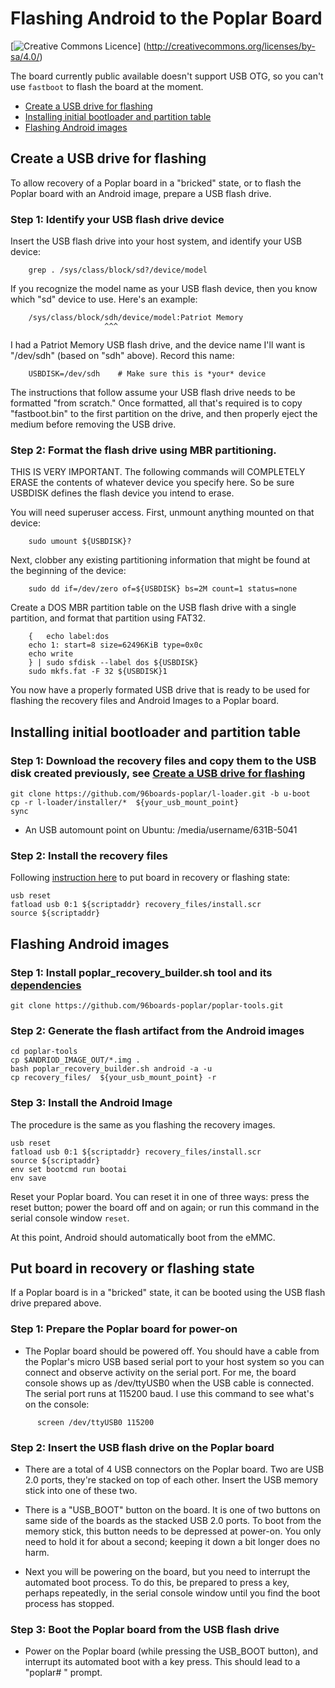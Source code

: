 # Flashing Android to the Poplar Board
[![Creative Commons Licence](https://licensebuttons.net/l/by-sa/4.0/88x31.png)] (http://creativecommons.org/licenses/by-sa/4.0/)

The board currently public available doesn't support USB OTG, so you can't use `fastboot` to flash the board at the moment.

- [Create a USB drive for flashing](#create-a-USB-drive-for-flashing)
- [Installing initial bootloader and partition table](#installing-initial-bootloader-and-partition-table)
- [Flashing Android images](#flashing-android-images)

## Create a USB drive for flashing

To allow recovery of a Poplar board in a "bricked" state, or to flash the Poplar board with an Android image,  prepare a USB flash drive.

### Step 1: Identify your USB flash drive device

  Insert the USB flash drive into your host system, and identify
  your USB device:

```shell
    grep . /sys/class/block/sd?/device/model
```
  If you recognize the model name as your USB flash device, then
  you know which "sd" device to use.  Here's an example:

```shell
    /sys/class/block/sdh/device/model:Patriot Memory
                     ^^^
```
  I had a Patriot Memory USB flash drive, and the device name
  I'll want is "/dev/sdh" (based on "sdh" above).  Record this name:

```shell
    USBDISK=/dev/sdh    # Make sure this is *your* device
```

  The instructions that follow assume your USB flash drive needs to be
  formatted "from scratch."  Once formatted, all that's required is to
  copy "fastboot.bin" to the first partition on the drive, and then
  properly eject the medium before removing the USB drive.

### Step 2: Format the flash drive using MBR partitioning.

  THIS IS VERY IMPORTANT.  The following commands will COMPLETELY
  ERASE the contents of whatever device you specify here.  So be
  sure USBDISK defines the flash device you intend to erase.

  You will need superuser access.  First, unmount anything mounted
  on that device:

```shell
    sudo umount ${USBDISK}?
```

  Next, clobber any existing partitioning information that might be
  found at the beginning of the device:

```
    sudo dd if=/dev/zero of=${USBDISK} bs=2M count=1 status=none
```

  Create a DOS MBR partition table on the USB flash drive with a
  single partition, and format that partition using FAT32.

```shell
    {   echo label:dos
    echo 1: start=8 size=62496KiB type=0x0c
    echo write
    } | sudo sfdisk --label dos ${USBDISK}
    sudo mkfs.fat -F 32 ${USBDISK}1
```

You now have a properly formated USB drive that is ready to be used for flashing the recovery files and Android Images to a Poplar board.

## Installing initial bootloader and partition table

### Step 1: Download the recovery files and copy them to the USB disk created previously, see [Create a USB drive for flashing](ANDROID-Flash.md#create-a-USB-drive-for-flashing)

```
git clone https://github.com/96boards-poplar/l-loader.git -b u-boot
cp -r l-loader/installer/*  ${your_usb_mount_point}
sync
```

* An USB automount point on Ubuntu: /media/username/631B-5041

### Step 2: Install the recovery files

Following [instruction here](#put-board-in-recovery-or-flashing-state) to put board in recovery or flashing state:

```
usb reset
fatload usb 0:1 ${scriptaddr} recovery_files/install.scr
source ${scriptaddr}
```

## Flashing Android images

### Step 1: Install poplar_recovery_builder.sh tool and its [dependencies](https://github.com/96boards-poplar/poplar-tools/blob/master/README.md)

```
git clone https://github.com/96boards-poplar/poplar-tools.git
```

### Step 2: Generate the flash artifact from the Android images

```
cd poplar-tools
cp $ANDRIOD_IMAGE_OUT/*.img .
bash poplar_recovery_builder.sh android -a -u
cp recovery_files/  ${your_usb_mount_point} -r
```

### Step 3: Install the Android Image

The procedure is the same as you flashing the recovery images.

```
usb reset
fatload usb 0:1 ${scriptaddr} recovery_files/install.scr
source ${scriptaddr}
env set bootcmd run bootai
env save
```

Reset your Poplar board.  You can reset it in one of three ways: press the reset button; power the board off and on again; or run this command in the serial console window `reset`.

At this point, Android should automatically boot from the eMMC.

## Put board in recovery or flashing state

  If a Poplar board is in a "bricked" state, it can be booted using
  the USB flash drive prepared above.

### Step 1: Prepare the Poplar board for power-on

- The Poplar board should be powered off.  You should have a cable
  from the Poplar's micro USB based serial port to your host
  system so you can connect and observe activity on the serial port.
  For me, the board console shows up as /dev/ttyUSB0 when the USB
  cable is connected.  The serial port runs at 115200 baud.  I use
  this command to see what's on the console:

```shell
      screen /dev/ttyUSB0 115200
```

### Step 2: Insert the USB flash drive on the Poplar board

- There are a total of 4 USB connectors on the Poplar board.  Two
  are USB 2.0 ports, they're stacked on top of each other.  Insert
  the USB memory stick into one of these two.

- There is a "USB_BOOT" button on the board.  It is one of two
  buttons on same side of the boards as the stacked USB 2.0 ports.
  To boot from the memory stick, this button needs to be depressed
  at power-on.  You only need to hold it for about a second;
  keeping it down a bit longer does no harm.

- Next you will be powering on the board, but you need to interrupt
  the automated boot process.  To do this, be prepared to press a
  key, perhaps repeatedly, in the serial console window until you
  find the boot process has stopped.

### Step 3: Boot the Poplar board from the USB flash drive

- Power on the Poplar board (while pressing the USB_BOOT button),
  and interrupt its automated boot with a key press.  This should
  lead to a "poplar# " prompt.
